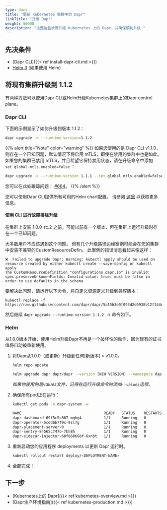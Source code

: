 ```yaml
---
type: docs
title: "更新 Kubernetes 集群中的 Dapr"
linkTitle: "升级 Dapr"
weight: 50000
description: "按照这些步骤升级 Kubernetes 上的 Dapr，并确保顺利升级."
---
```


## 先决条件

- [Dapr CLI]({{< ref install-dapr-cli.md >}})
- [Helm 3](https://github.com/helm/helm/releases) (如果使用 Helm)

## 将现有集群升级到 1.1.2
有两种方法可以使用Dapr CLI或Helm升级Kubernetes集群上的Dapr control plane。

### Dapr CLI

下面的示例显示了如何升级到版本 1.1.2：

  ```bash
  dapr upgrade -k --runtime-version=1.1.2
  ```

{{% alert title="Note" color="warning" %}}
如果您使用的是 Dapr CLI v1.1.0，则存在一个已知问题，默认情况下将启用 mTLS，即使在禁用的集群中也是如此。 如果您的集群已禁用 mTLS，并且希望它保持禁用状态，请在升级命令中添加 `--set global.mtls.enabled=false` ：

```bash
dapr upgrade -k --runtime-version 1.1.1 --set global.mtls.enabled=false
```

您可以在此处跟踪问题： [#664](https://github.com/dapr/cli/issues/664)。
{{% /alert %}}

您可以使用Dapr CLI提供所有可用的Helm chart配置。 请参阅 [这里](https://github.com/dapr/cli#supplying-helm-values) 以获取更多信息。

#### 使用 CLI 进行故障排除升级

在集群上安装 1.0.0-rc.2 之前，可能以前有一个版本，但在集群上运行升级时存在一个已知问题。

大多数用户不应该遇到这个问题。 但有几个升级路径边缘案例可能会在您的集群中安装不兼容的CustomResourceDefin。 此案例的错误消息看起来像这样：

```
❌  Failed to upgrade Dapr: Warning: kubectl apply should be used on resource created by either kubectl create --save-config or kubectl apply
The CustomResourceDefinition "configurations.dapr.io" is invalid: spec.preserveUnknownFields: Invalid value: true: must be false in order to use defaults in the schema

```

要解决此问题，请运行以下命令，将自定义资源定义升级到兼容版本：

```
kubectl replace -f https://raw.githubusercontent.com/dapr/dapr/5a15b3e0f093d2d0938b12f144c7047474a290fe/charts/dapr/crds/configuration.yaml
```

然后继续 `dapr upgrade --runtime-version 1.1.2 -k` 命令如下。

### Helm

从1.0.0版本开始，使用Helm升级Dapr不再是一个破坏性的动作，因为现有的证书值将自动被重新使用。

1. 将Dapr从1.0.0（或更新）升级到任何[新版本] > v1.0.0。

   ```bash
   helm repo update
   ```

   ```bash
   helm upgrade dapr dapr/dapr --version [NEW VERSION] --namespace dapr-system --wait
   ```
   *如果你使用的是values文件，记得在运行升级命令时添加`--values`选项。*

2. 确保所有pod正在运行：

   ```bash
   kubectl get pods -n dapr-system -w

   NAME                                     READY   STATUS    RESTARTS   AGE
   dapr-dashboard-69f5c5c867-mqhg4          1/1     Running   0          42s
   dapr-operator-5cdd6b7f9c-9sl7g           1/1     Running   0          41s
   dapr-placement-server-0                  1/1     Running   0          41s
   dapr-sentry-84565c747b-7bh8h             1/1     Running   0          35s
   dapr-sidecar-injector-68f868668f-6xnbt   1/1     Running   0          41s
   ```

3. 重新启动您的应用程序 deployments 以更新 Dapr 运行时。

   ```bash
   kubectl rollout restart deploy/<DEPLOYMENT-NAME>
   ```

4. 全部完成！

## 下一步

- [Kubernetes上的 Dapr]({{< ref kubernetes-overview.md >}})
- [Dapr生产环境指南]({{< ref kubernetes-production.md >}})
